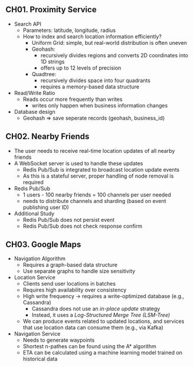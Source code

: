 ## CH01. Proximity Service

- Search API
    - Parameters: latitude, longitude, radius
    - How to index and search location information efficiently?
        - Uniform Grid: simple, but real-world distribution is often uneven
        - Geohash:
            - recursively divides regions and converts 2D coordinates into 1D strings
            - offers up to 12 levels of precision
        - Quadtree:
            - recursively divides space into four quadrants
            - requires a memory-based data structure
- Read/Write Ratio
    - Reads occur more frequently than writes
        - writes only happen when business information changes
- Database design
    - Geohash ⇒ save seperate records (geohash, business_id)

## CH02. Nearby Friends

- The user needs to receive real-time location updates of all nearby friends
- A WebSocket server is used to handle these updates
    - Redis Pub/Sub is integrated to broadcast location update events
    - As this is a stateful server, proper handling of node removal is required
- Redis Pub/Sub
    - 1 users - 100 nearby friends = 100 channels per user needed
    - needs to distribute channels and sharding (based on event publishing user ID)
- Additional Study
    - Redis Pub/Sub does not persist event
    - Redis Pub/Sub does not check response confirm

## CH03. Google Maps

- Navigation Algorithm
    - Requires a graph-based data structure
    - Use separate graphs to handle size sensitivity
- Location Service
    - Clients send user locations in batches
    - Requires high availability over consistency
    - High write frequency → requires a write-optimized database (e.g., Cassandra)
        - Cassandra does not use an *in-place update* strategy
        - Instead, it uses a *Log-Structured Merge Tree (LSM-Tree)*
    - We can produce events related to updated locations, and services that use location data can consume them (e.g., via Kafka)
- Navigation Service
    - Needs to generate waypoints
    - Shortest n-pathes can be found using the A* algorithm
    - ETA can be calculated using a machine learning model trained on historical data